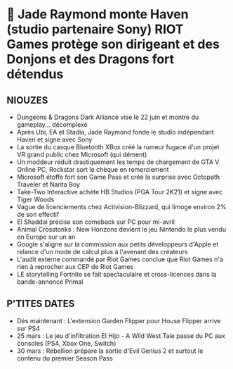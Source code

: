 # 🥞 Jade Raymond monte Haven (studio partenaire Sony) RIOT Games protège son dirigeant et des Donjons et des Dragons fort détendus

## NIOUZES

- Dungeons & Dragons Dark Alliance vise le 22 juin et montre du gameplay... décomplexé
- Après Ubi, EA et Stadia, Jade Raymond fonde le studio indépendant Haven et signe avec Sony
- La sortie du casque Bluetooth XBox créé la rumeur fugace d'un projet VR grand public chez Microsoft (qui dément)
- Un moddeur réduit drastiquement les temps de chargement de GTA V Online PC, Rockstar sort le chèque en remerciement
- Microsoft étoffe fort son Game Pass et créé la surprise avec Octopath Traveler et Narita Boy
- Take-Two Interactive achète HB Studios (PGA Tour 2K21) et signe avec Tiger Woods
- Vague de licenciements chez Activision-Blizzard, qui limoge environ 2% de son effectif
- El Shaddai précise son comeback sur PC pour mi-avril
- Animal Crosstonks : New Horizons devient le jeu Nintendo le plus vendu en Europe sur un an
- Google s'aligne sur la commission aux petits développeurs d'Apple et relance d'un mode de calcul plus à l'avenant des créateurs
- L'audit externe commandé par Riot Games conclue que Riot Games n'a rien à reprocher aux CEP de Riot Games
- LE storytelling Fortnite se fait spectaculaire et cross-licences dans la bande-annonce Primal

## P'TITES DATES

- Dès maintenant : L'extension Garden Flipper pour House Flipper arrive sur PS4
- 25 mars : Le jeu d'infiltration El Hijo - A Wild West Tale passe du PC aux consoles (PS4, Xbox One, Switch)
- 30 mars : Rebellion prépare la sortie d'Evil Genius 2 et surtout le contenu du premier Season Pass
